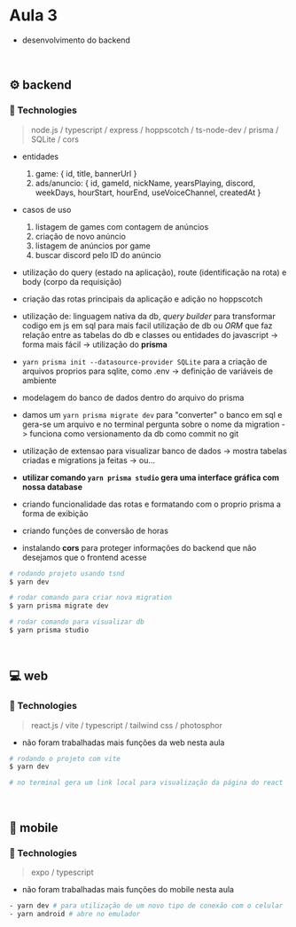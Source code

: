 <h1> Aula 3 </h1>

* desenvolvimento do backend

<br />

## ⚙️ backend

### :rocket: Technologies 
> node.js / typescript / express / hoppscotch / ts-node-dev / prisma / SQLite / cors

- entidades
    1. game: { id, title, bannerUrl }
    2. ads/anuncio: { id, gameId, nickName, yearsPlaying, discord, weekDays, hourStart, hourEnd, useVoiceChannel, createdAt }
- casos de uso
    1. listagem de games com contagem de anúncios
    2. criação de novo anúncio
    3. listagem de anúncios por game
    4. buscar discord pelo ID do anúncio

- utilização do query (estado na aplicação), route (identificação na rota) e body (corpo da requisição)
- criação das rotas principais da aplicação e adição no hoppscotch
- utilização de: linguagem nativa da db, _query builder_ para transformar codigo em js em sql para mais facil utilização de db ou _ORM_ que faz relação entre as tabelas do db e classes ou entidades do javascript -> forma mais fácil -> utilização do **prisma**
- ``` yarn prisma init --datasource-provider SQLite ``` para a criação de arquivos proprios para sqlite, como .env -> definição de variáveis de ambiente
- modelagem do banco de dados dentro do arquivo do prisma 
- damos um ``` yarn prisma migrate dev ``` para "converter" o banco em sql e gera-se um arquivo e no terminal pergunta sobre o nome da migration -> funciona como versionamento da db como commit no git
- utilização de extensao para visualizar banco de dados -> mostra tabelas criadas e migrations ja feitas -> ou...
- **utilizar comando ```yarn prisma studio``` gera uma interface gráfica com nossa database**
- criando funcionalidade das rotas e formatando com o proprio prisma a forma de exibição
- criando funções de conversão de horas
- instalando **cors** para proteger informações do backend que não desejamos que o frontend acesse 

```bash
# rodando projeto usando tsnd
$ yarn dev

# rodar comando para criar nova migration
$ yarn prisma migrate dev

# rodar comando para visualizar db
$ yarn prisma studio
```

<br />

## 💻 web

### :rocket: Technologies 
> react.js / vite / typescript / tailwind css / photosphor

- não foram trabalhadas mais funções da web nesta aula

```bash
# rodando o projeto com vite
$ yarn dev

# no terminal gera um link local para visualização da página do react
```

<br />

## 📱 mobile

### :rocket: Technologies 
> expo / typescript

- não foram trabalhadas mais funções do mobile nesta aula

```bash
- yarn dev # para utilização de um novo tipo de conexão com o celular
- yarn android # abre no emulador
```